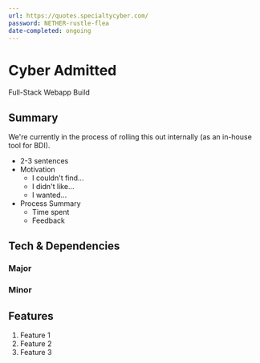 ```yaml
---
url: https://quotes.specialtycyber.com/
password: NETHER-rustle-flea
date-completed: ongoing
---
```


# Cyber Admitted
Full-Stack Webapp Build

## Summary

We're currently in the process of rolling this out internally (as an in-house tool for BDI).
- 2-3 sentences
- Motivation
	- I couldn't find...
	- I didn't like...
	- I wanted...
- Process Summary
	- Time spent
	- Feedback

## Tech & Dependencies
### Major
### Minor

## Features
1. Feature 1
2. Feature 2
3. Feature 3

